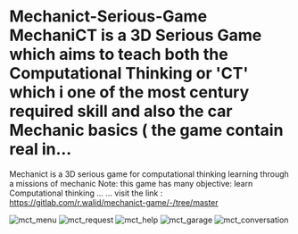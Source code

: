 # Mechanict-Serious-Game MechaniCT is a 3D Serious Game which aims to teach both the Computational Thinking or 'CT' which i one of the most century required skill and also the car Mechanic basics ( the game contain real in…


Mechanict is a 3D serious game for computational thinking learning through a missions of mechanic 
Note: this game has many objective: learn Computational thinking
  ...
  ...
  visit the link :
  https://gitlab.com/r.walid/mechanict-game/-/tree/master

![mct_menu](https://user-images.githubusercontent.com/66135457/192758034-51783992-6a89-4f3e-9e89-5512c78d82bd.jpg)
![mct_request](https://user-images.githubusercontent.com/66135457/192758067-acac1e66-ac95-4c87-bdfa-10286614775f.jpg)
![mct_help](https://user-images.githubusercontent.com/66135457/192758105-dc2392b2-58b1-424d-945f-6de07bcf7d52.jpg)
![mct_garage](https://user-images.githubusercontent.com/66135457/192758119-f21b8ab2-4894-4687-9784-3208f5001ec4.jpg)
![mct_conversation](https://user-images.githubusercontent.com/66135457/192758129-d9776571-1d6b-4bf7-94a1-8d29b4b63d84.jpg)
